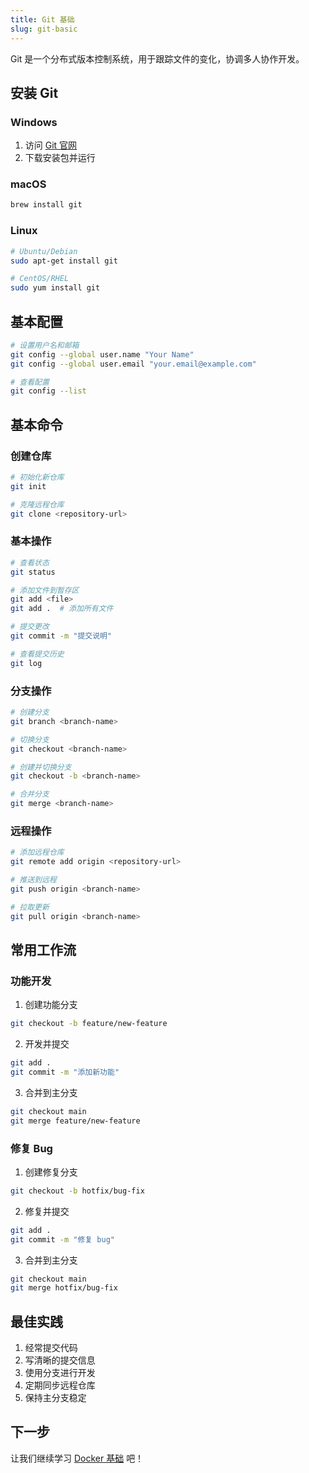 ```yaml
---
title: Git 基础
slug: git-basic
---
```


Git 是一个分布式版本控制系统，用于跟踪文件的变化，协调多人协作开发。

## 安装 Git

### Windows
1. 访问 [Git 官网](https://git-scm.com/download/win)
2. 下载安装包并运行

### macOS
```bash
brew install git
```

### Linux
```bash
# Ubuntu/Debian
sudo apt-get install git

# CentOS/RHEL
sudo yum install git
```

## 基本配置

```bash
# 设置用户名和邮箱
git config --global user.name "Your Name"
git config --global user.email "your.email@example.com"

# 查看配置
git config --list
```

## 基本命令

### 创建仓库
```bash
# 初始化新仓库
git init

# 克隆远程仓库
git clone <repository-url>
```

### 基本操作
```bash
# 查看状态
git status

# 添加文件到暂存区
git add <file>
git add .  # 添加所有文件

# 提交更改
git commit -m "提交说明"

# 查看提交历史
git log
```

### 分支操作
```bash
# 创建分支
git branch <branch-name>

# 切换分支
git checkout <branch-name>

# 创建并切换分支
git checkout -b <branch-name>

# 合并分支
git merge <branch-name>
```

### 远程操作
```bash
# 添加远程仓库
git remote add origin <repository-url>

# 推送到远程
git push origin <branch-name>

# 拉取更新
git pull origin <branch-name>
```

## 常用工作流

### 功能开发
1. 创建功能分支
```bash
git checkout -b feature/new-feature
```

2. 开发并提交
```bash
git add .
git commit -m "添加新功能"
```

3. 合并到主分支
```bash
git checkout main
git merge feature/new-feature
```

### 修复 Bug
1. 创建修复分支
```bash
git checkout -b hotfix/bug-fix
```

2. 修复并提交
```bash
git add .
git commit -m "修复 bug"
```

3. 合并到主分支
```bash
git checkout main
git merge hotfix/bug-fix
```

## 最佳实践

1. 经常提交代码
2. 写清晰的提交信息
3. 使用分支进行开发
4. 定期同步远程仓库
5. 保持主分支稳定

## 下一步

让我们继续学习 [Docker 基础](docker) 吧！ 